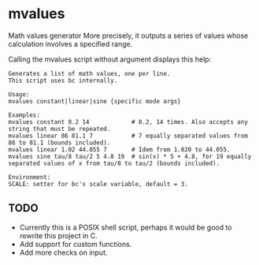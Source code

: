 # mvalues
Math values generator
More precisely, it outputs a series of values whose calculation involves a specified range.

Calling the mvalues script without argument displays this help:
```
Generates a list of math values, one per line.
This script uses bc internally.

Usage:
mvalues constant|linear|sine {specific mode args}

Examples:
mvalues constant 8.2 14            # 8.2, 14 times. Also accepts any string that must be repeated.
mvalues linear 86 81.1 7           # 7 equally separated values from 86 to 81.1 (bounds included).
mvalues linear 1.02 44.055 7       # Idem from 1.020 to 44.055.
mvalues sine tau/8 tau/2 5 4.8 19  # sin(x) * 5 + 4.8, for 19 equally separated values of x from tau/8 to tau/2 (bounds included).

Environment:
SCALE: setter for bc's scale variable, default = 3.
```

## TODO
- Currently this is a POSIX shell script, perhaps it would be good to rewrite this project in C.
- Add support for custom functions.
- Add more checks on input.
